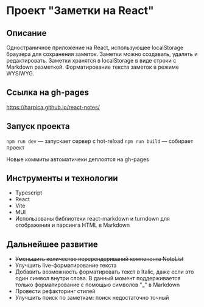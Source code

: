 # Проект "Заметки на React"

## Описание

Одностраничное приложение на React, использующее localStorage браузера для сохранения заметок. Заметки можно создавать, удалять и редактировать. Заметки хранятся в localStorage в виде строки с Markdown разметкой. Форматирование текста заметок в режиме WYSIWYG.

## Ссылка на gh-pages

https://harpica.github.io/react-notes/

## Запуск проекта

`npm run dev` — запускает сервер с hot-reload
`npm run build` — собирает проект

Новые коммиты автоматичеки деплоятся на gh-pages

## Инструменты и технологии

- Typescript
- React
- Vite
- MUI
- Использованы библиотеки react-markdown и turndown для отображения и парсинга HTML в Markdown

## Дальнейшее развитие

- ~~Уменьшить количество перерендериваний компонента NoteList~~ 
- Улучшить live-форматирование текста
- Добавить возможность форматировать текст в Italic, даже если это один символ внутри слова. В данный момент поддерживается только форматирование с помощью символов "\_" в Markdown
- Провести рефакторинг стилей
- Улучшить поиск по заметкам: поиск недостаточно точный
